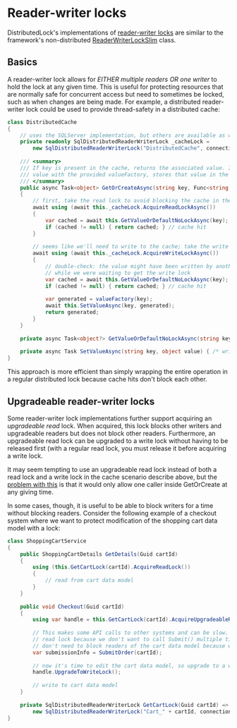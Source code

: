 # Reader-writer locks

DistributedLock's implementations of [reader-writer locks](https://en.wikipedia.org/wiki/Readers%E2%80%93writer_lock) are similar to the framework's non-distributed [ReaderWriterLockSlim](https://msdn.microsoft.com/en-us/library/system.threading.readerwriterlockslim(v=vs.110).aspx) class.

## Basics

A reader-writer lock allows for *EITHER multiple readers OR one writer* to hold the lock at any given time. This is useful for protecting resources that are normally safe for concurrent access but need to sometimes be locked, such as when changes are being made. For example, a distributed reader-writer lock could be used to provide thread-safety in a distributed cache:

```C#
class DistributedCache
{
    // uses the SQLServer implementation, but others are available as well
    private readonly SqlDistributedReaderWriterLock _cacheLock = 
        new SqlDistributedReaderWriterLock("DistributedCache", connectionString);
        
    /// <summary>
    /// If key is present in the cache, returns the associated value. If key is not present, generates a new
    /// value with the provided valueFactory, stores that value in the cache, and returns the generated value.
    /// </summary>
    public async Task<object> GetOrCreateAsync(string key, Func<string, object> valueFactory)
    {
        // first, take the read lock to avoid blocking the cache in the case of a cache hit
        await using (await this._cacheLock.AcquireReadLockAsync())
        {
            var cached = await this.GetValueOrDefaultNoLockAsync(key);
            if (cached != null) { return cached; } // cache hit
        }
        
        // seems like we'll need to write to the cache; take the write lock
        await using (await this._cacheLock.AcquireWriteLockAsync())
        {
            // double-check: the value might have been written by another process 
            // while we were waiting to get the write lock
            var cached = await this.GetValueOrDefaultNoLockAsync(key);
            if (cached != null) { return cached; } // cache hit
            
            var generated = valueFactory(key);
            await this.SetValueAsync(key, generated);
            return generated;
        }
    }
    
    private async Task<object?> GetValueOrDefaultNoLockAsync(string key) { /* reads from underlying storage */ }
    
    private async Task SetValueAsync(string key, object value) { /* writes to underlying storage */ }
}
```

This approach is more efficient than simply wrapping the entire operation in a regular distributed lock because cache hits don't block each other.

## Upgradeable reader-writer locks

Some reader-writer lock implementations further support acquiring an *upgradeable read* lock. When acquired, this lock blocks other writers and upgradeable readers but does not block other readers. Furthermore, an upgradeable read lock can be upgraded to a write lock without having to be released first (with a regular read lock, you must release it before acquiring a write lock.

It may seem tempting to use an upgradeable read lock instead of both a read lock and a write lock in the cache scenario describe above, but the [problem with this](https://ayende.com/blog/4349/using-readerwriterlockslims-enterupgradeablereadlock) is that it would only allow one caller inside GetOrCreate at any giving time. 

In some cases, though, it is useful to be able to block writers for a time without blocking readers. Consider the following example of a checkout system where we want to protect modification of the shopping cart data model with a lock:

```C#
class ShoppingCartService
{
    public ShoppingCartDetails GetDetails(Guid cartId)
    {
        using (this.GetCartLock(cartId).AcquireReadLock())
        {
            // read from cart data model
        }
    }
    
    public void Checkout(Guid cartId)
    {
        using var handle = this.GetCartLock(cartId).AcquireUpgradeableReadLock();
        
        // This makes some API calls to other systems and can be slow. We want an upgradeable 
        // read lock because we don't want to call Submit() multiple times for the same cart, but we
        // don't need to block readers of the cart data model because we're not editing it
        var submissionInfo = SubmitOrder(cartId);
        
        // now it's time to edit the cart data model, so upgrade to a write lock
        handle.UpgradeToWriteLock();
        
        // write to cart data model
    }
    
    private SqlDistributedReaderWriterLock GetCartLock(Guid cartId) =>
        new SqlDistributedReaderWriterLock("Cart_" + cartId, connectionString);
}
```

